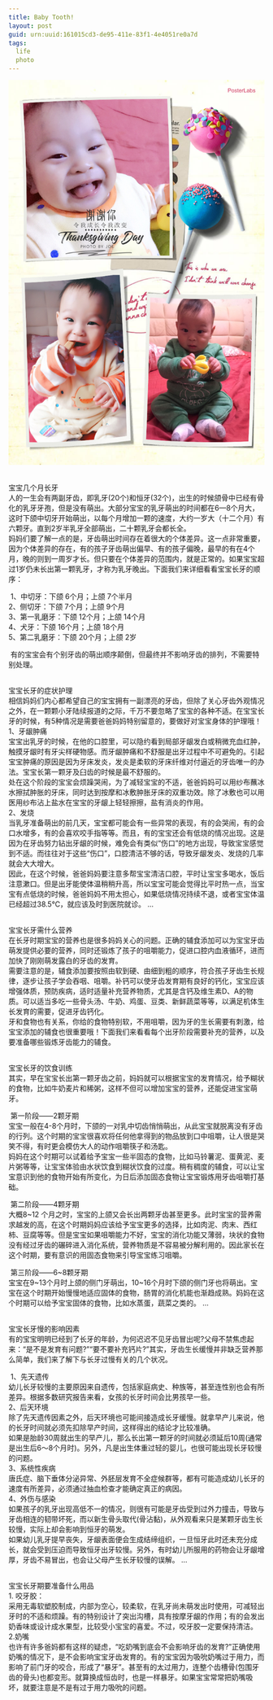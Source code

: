 ```yaml
---
title: Baby Tooth!
layout: post
guid: urn:uuid:161015cd3-de95-411e-83f1-4e4051re0a7d
tags:
  life   
  photo
---
```

![Baby tooth](/media/files/2017/tooth.JPG) 
<p>宝宝几个月长牙<br />人的一生会有两副牙齿，即乳牙(20个)和恒牙(32个)，出生的时候颌骨中已经有骨化的乳牙牙孢，但是没有萌出。大部分宝宝的乳牙萌出的时间都在6—8个月大，这时下颌中切牙开始萌出，以每个月增加一颗的速度，大约一岁大（十二个月）有六颗牙。直到2岁半乳牙全部萌出，二十颗乳牙会都长全。<br />妈妈们要了解一点的是，牙齿萌出时间存在着很大的个体差异。这一点非常重要，因为个体差异的存在，有的孩子牙齿萌出偏早、有的孩子偏晚，最早的有在4个月，晚的则到一周岁才长。但只要在个体差异的范围内，就是正常的。如果宝宝超过1岁仍未长出第一颗乳牙，才称为乳牙晚出。下面我们来详细看看宝宝长牙的顺序：</p><p> 1、中切牙：下颌 6个月；上颌 7个半月<br />2、侧切牙：下颌 7个月；上颌 9个月<br />3、第一乳磨牙：下颌 12个月；上颌 14个月<br />4、犬牙：下颌 16个月；上颌 18个月<br />5、第二乳磨牙：下颌 20个月；上颌 2岁</p><p> 有的宝宝会有个别牙齿的萌出顺序颠倒，但最终并不影响牙齿的排列，不需要特别处理。</p><p> <br />宝宝长牙的症状护理<br />相信妈妈们内心都希望自己的宝宝拥有一副漂亮的牙齿，但除了关心牙齿外观情况之外，在一颗颗小牙陆续报道的之际，千万不要忽略了宝宝的各种不适。在宝宝长牙的时候，有5种情况是需要爸爸妈妈特别留意的，要做好对宝宝身体的护理哦！<br />1、牙龈肿痛<br />宝宝出乳牙的时候，在他的口腔里，可以隐约看到局部牙龈发白或稍微充血红肿，触摸牙龈时有牙尖样硬物感。而牙龈肿痛和不舒服是出牙过程中不可避免的。引起宝宝肿痛的原因是因为牙床发炎，发炎是柔软的牙床纤维对付逼近的牙齿唯一的办法。宝宝长第一颗牙及臼齿的时候是最不舒服的。<br />处在这个阶段的宝宝会烦躁哭闹，为了减轻宝宝的不适，爸爸妈妈可以用纱布蘸冰水擦拭肿胀的牙床，同时达到按摩和冰敷肿胀牙床的双重功效。除了冰敷也可以用医用纱布沾上盐水在宝宝的牙龈上轻轻擦擦，盐有消炎的作用。<br />2、发烧<br />当乳牙准备萌出的前几天，宝宝都可能会有一些异常的表现，有的会哭闹，有的会口水增多，有的会喜欢咬手指等等。而且，有的宝宝还会有低烧的情况出现。这是因为在牙齿努力钻出牙龈的时候，难免会有类似“伤口”的地方出现，导致宝宝感觉到不适。而往往对于这些“伤口”，口腔清洁不够的话，导致牙龈发炎、发烧的几率就会大大增大。<br />因此，在这个时候，爸爸妈妈要注意多帮宝宝清洁口腔，平时让宝宝多喝水，饭后注意漱口。但是出牙能使体温稍稍升高，所以宝宝可能会觉得比平时热一点，当宝宝有点低烧的时候，爸爸妈妈不用太担心，如果低烧情况持续不退，或者宝宝体温已经超过38.5℃，就应该及时到医院就诊。 ...</p><p> <br />宝宝长牙需什么营养<br />在长牙时期宝宝的营养也是很多妈妈关心的问题。正确的辅食添加可以为宝宝牙齿萌发提供必要的营养，同时还锻炼了孩子的咀嚼能力，促进口腔内血液循环，进而加快了刚刚萌发露白的牙齿的发育。<br />需要注意的是，辅食添加要按照由软到硬、由细到粗的顺序，符合孩子牙齿生长规律，逐步让孩子学会吞咽、咀嚼。补钙可以使牙齿发育期有良好的钙化，宝宝应该增强体质，预防疾病，适时适量补充营养物质，尤其是含钙及维生素D、A的物质。可以适当多吃一些骨头汤、牛奶、鸡蛋、豆类、新鲜蔬菜等等，以满足机体生长发育的需要，促进牙齿钙化。<br />牙和食物也有关系，你给的食物特别软，不用咀嚼，因为牙的生长需要有刺激，给宝宝添加的辅食也很重要哦！下面我们来看看每个出牙阶段需要补充的营养，以及要准备哪些锻炼牙齿能力的辅食。</p><p> <br />宝宝长牙的饮食训练<br />其实，早在宝宝长出第一颗牙齿之前，妈妈就可以根据宝宝的发育情况，给予糊状的食物，比如牛奶麦片和稀粥，这样不但可以增加宝宝的营养，还能促进宝宝萌牙。</p><p> 第一阶段――2颗牙期<br />宝宝一般在4-8个月时，下颌的一对乳中切齿悄悄萌出，从此宝宝就脱离没有牙齿的行列。这个时期的宝宝很喜欢将任何他拿得到的物品放到口中咀嚼，让人很是哭笑不得，有时更会模仿大人的动作咀嚼筷子和汤匙。<br />妈妈在这个时期可以试着给予宝宝一些半固态的食物，比如马铃薯泥、蛋黄泥、麦片粥等等，让宝宝体验由水状饮食到糊状饮食的过度。稍有稠度的辅食，可以让宝宝意识到他的食物开始有所变化，为日后添加固态食物让宝宝锻炼用牙齿咀嚼打基础。</p><p> 第二阶段――4颗牙期<br />大概8~12 个月之时，宝宝的上颌又会长出两颗牙齿甚至更多。此时宝宝的营养需求越发的高，在这个时期妈妈应该给予宝宝更多的选择，比如肉泥、肉末、西红柿、豆腐等等。但是宝宝如果咀嚼能力不好，宝宝的消化功能又薄弱，块状的食物没有经过牙齿的碾碎进入消化系统，营养物质是不容易被分解利用的。因此家长在这个时期，要有意识的用固态食物来引导宝宝练习咀嚼。</p><p> 第三阶段――6~8颗牙期<br />宝宝在9~13个月时上颌的侧门牙萌出，10~16个月时下颌的侧门牙也将萌出。宝宝在这个时期开始慢慢地适应固体的食物，肠胃的消化机能也渐趋成熟。妈妈在这个时期可以给予宝宝固体的食物，比如水蒸蛋，蔬菜之类的。 ...</p><p> <br />宝宝长牙慢的影响因素<br />有的宝宝明明已经到了长牙的年龄，为何迟迟不见牙齿冒出呢?父母不禁焦虑起来：“是不是发育有问题?”“要不要补充钙片?”其实，牙齿生长缓慢并非缺乏营养那么简单，我们来了解下与长牙过慢有关的几个状况。</p><p> 1、先天遗传<br />幼儿长牙较慢的主要原因来自遗传，包括家庭病史、种族等，甚至连性别也会有所差异。根据多数研究报告来看，女孩的长牙时间会比男孩早一些。<br />2、后天环境<br />除了先天遗传因素之外，后天环境也可能间接造成长牙缓慢。就拿早产儿来说，他的长牙时间就必须先扣除早产时间，这样得出的结论才比较准确。<br />如果是胎龄30周就出生的早产儿，那么长出第一颗牙的时间就必须延后10周(通常是出生后6～8个月时)。另外，凡是出生体重过轻的婴儿，也很可能出现长牙较慢的问题。<br />3、系统性疾病<br />唐氏症、脑下垂体分泌异常、外胚层发育不全症候群等，都有可能造成幼儿长牙的速度有所差异，必须通过抽血检查才能确定真正的病因。<br />4、外伤与感染<br />如果孩子的乳牙出现高低不一的情况，则很有可能是牙齿受到过外力撞击，导致与牙齿相连的韧带坏死，而以新生骨头取代(骨沾黏)，从外观看来只是某颗牙齿生长较慢，实际上却会影响到恒牙的萌发。<br />如果幼儿乳牙提早丧失，牙龈表面便会生成结缔组织，一旦恒牙此时还未充分成长，就会受到压迫而导致恒牙出牙较慢。另外，有时幼儿所服用的药物会让牙龈增厚，牙齿不易冒出，也会让父母产生长牙较慢的误解。 ...</p><p> <br />宝宝长牙期要准备什么用品<br />1. 咬牙胶：<br />采用无毒软塑胶制成，内部为空心，较柔软，在乳牙尚未萌发出时使用，可减轻出牙时的不适和烦躁。有的特别设计了突出沟槽，具有按摩牙龈的作用；有的会发出奶香味或设计成水果型，比较受小宝宝的喜爱。不过，咬牙胶一定要保持清洁。<br />2.奶嘴<br />也许有许多爸妈都有这样的疑虑，“吃奶嘴到底会不会影响牙齿的发育?”正确使用奶嘴的情况下，是不会影响宝宝牙齿发育的。有的宝宝因为吸吮奶嘴过于用力，而影响了前门牙的咬合，形成了“暴牙”。甚至有的太过用力，连整个齿槽骨(包围牙齿的骨头)也都变形。就算换成恒齿时，也是一样暴牙。如果宝宝常常把奶嘴吸坏，就要注意是不是有过于用力吸吮的问题。</p>
